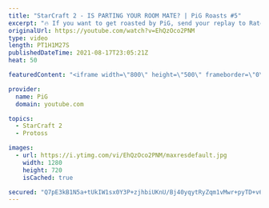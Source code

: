 ```yaml
---
title: "StarCraft 2 - IS PARTING YOUR ROOM MATE? | PiG Roasts #5"
excerpt: "🔥 If you want to get roasted by PiG, send your replay to RateMyStarCraft@gmail.com, with title “PiG Roast” and in the body of the email add your ign, league, tier and server (e.g. Barcode, Plat 1, NA) -- 🐷 Support PiG: https://www.pigstarcraft.com/support/ 🐖 Watch live on https://www.twitch.tv/x5_pig"
originalUrl: https://youtube.com/watch?v=EhQzOco2PNM
type: video
length: PT1H1M27S
publishedDateTime: 2021-08-17T23:05:21Z
heat: 50

featuredContent: "<iframe width=\"800\" height=\"500\" frameborder=\"0\" src=\"https://www.youtube.com/embed/EhQzOco2PNM\" allow=\"accelerometer; autoplay; encrypted-media; gyroscope; picture-in-picture\" allowfullscreen></iframe>"

provider:
  name: PiG
  domain: youtube.com

topics:
  - StarCraft 2
  - Protoss

images:
  - url: https://i.ytimg.com/vi/EhQzOco2PNM/maxresdefault.jpg
    width: 1280
    height: 720
    isCached: true

secured: "Q7pE3kB1N5a+tUkIW1sx0Y3P+zjhbiUKnU/Bj40yqytRyZqm1vMwr+pyTD+v6keGyd34cy9x5/Ab3G0zcrZ9hr9jjuTBGtax1XIqYTQTL2AhCZF8fP9uU56uJO3U4fLkQ6j3MVdxwRSLT0WIWQf85hlTxGv3xib+zKFVsgEDGSjjimwIPycwnA/iZ6lW1Bk+iu4SDe8mwl/ftFDCUu2a45+HLOII2A0TlJy8AXSrV9jVMP/+RM7WXAHXXRfBlWAIp71uePHhbtKgzTM+WMeRAM4KnYGZTu9WUYut/vXB9mEK2T1gnT/WP803imt8RTZE/lCwyWYYuWItPH67mRDgzDpsv/Yxd8QaiXy1nPEm5SvDA5acdz++YYcI4wolpFPaDkJtxbiL2RtOpBEANfxvVsbUiESkLWLcys09MeIJ8Jw=;hOzwoPwzA1cwQ0mj8NqSjQ=="
---
```


